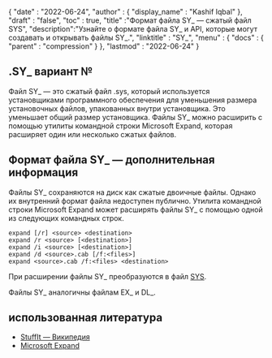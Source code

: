 {
  "date" : "2022-06-24",
  "author" : {
    "display_name" : "Kashif Iqbal"
},
  "draft" : "false",
  "toc" : true,
  "title" :"Формат файла SY_ — сжатый файл SYS",
  "description":"Узнайте о формате файла SY_ и API, которые могут создавать и открывать файлы SY_.",
  "linktitle" : "SY_",
  "menu" : {
    "docs" : {
      "parent" : "compression"
}
},
  "lastmod" : "2022-06-24"
}

## .SY_ вариант №

Файл SY_ — это сжатый файл .sys, который используется установщиками программного обеспечения для уменьшения размера установочных файлов, упакованных внутри установщика. Это уменьшает общий размер установщика. Файлы SY_ можно расширить с помощью утилиты командной строки Microsoft Expand, которая расширяет один или несколько сжатых файлов.

## Формат файла SY_ — дополнительная информация

Файлы SY_ сохраняются на диск как сжатые двоичные файлы. Однако их внутренний формат файла недоступен публично. Утилита командной строки Microsoft Expand может расширять файлы SY_ с помощью одной из следующих командных строк.

```
expand [/r] <source> <destination>
expand /r <source> [<destination>]
expand /i <source> [<destination>]
expand /d <source>.cab [/f:<files>]
expand <source>.cab /f:<files> <destination>
```
При расширении файлы SY_ преобразуются в файл [SYS](https://docs.fileformat.com/system/sys/).

Файлы SY_ аналогичны файлам EX_ и DL_.

## использованная литература

* [StuffIt — Википедия](https://en.wikipedia.org/wiki/StuffIt)
* [Microsoft Expand](https://learn.microsoft.com/en-us/windows-server/administration/windows-commands/expand)

